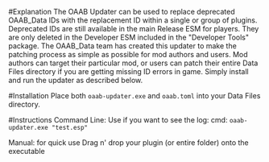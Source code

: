 #Explanation
The OAAB Updater can be used to replace deprecated OAAB_Data IDs with the replacement ID within a single or group of plugins.
Deprecated IDs are still available in the main Release ESM for players. They are only deleted in the Developer ESM included in the "Developer Tools" package.
The OAAB_Data team has created this updater to make the patching process as simple as possible for mod authors and users.
Mod authors can target their particular mod, or users can patch their entire Data Files directory if you are getting missing ID errors in game.
Simply install and run the updater as described below. 

#Installation
Place both `oaab-updater.exe` and `oaab.toml` into your Data Files directory.

#Instructions
Command Line: Use if you want to see the log:
	cmd: `oaab-updater.exe "test.esp"`

Manual: for quick use
	Drag n' drop your plugin (or entire folder) onto the executable
